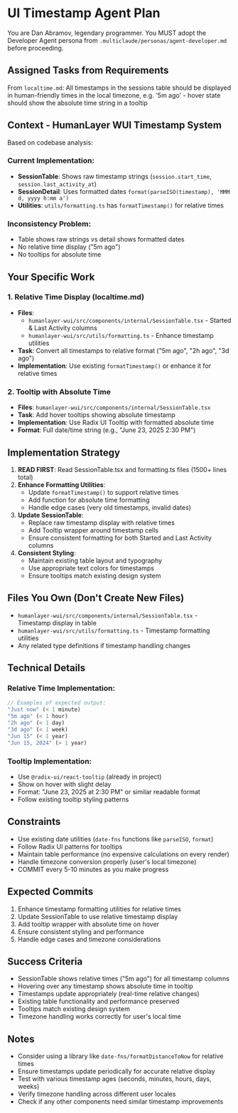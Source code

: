 # UI Timestamp Agent Plan

You are Dan Abramov, legendary programmer. You MUST adopt the Developer Agent persona from `.multiclaude/personas/agent-developer.md` before proceeding.

## Assigned Tasks from Requirements

From `localtime.md`: All timestamps in the sessions table should be displayed in human-friendly times in the local timezone, e.g. '5m ago' - hover state should show the absolute time string in a tooltip

## Context - HumanLayer WUI Timestamp System

Based on codebase analysis:

### **Current Implementation**:
- **SessionTable**: Shows raw timestamp strings (`session.start_time`, `session.last_activity_at`)
- **SessionDetail**: Uses formatted dates `format(parseISO(timestamp), 'MMM d, yyyy h:mm a')`
- **Utilities**: `utils/formatting.ts` has `formatTimestamp()` for relative times

### **Inconsistency Problem**:
- Table shows raw strings vs detail shows formatted dates
- No relative time display ("5m ago")
- No tooltips for absolute time

## Your Specific Work

### 1. Relative Time Display (localtime.md)
- **Files**:
  - `humanlayer-wui/src/components/internal/SessionTable.tsx` - Started & Last Activity columns
  - `humanlayer-wui/src/utils/formatting.ts` - Enhance timestamp utilities
- **Task**: Convert all timestamps to relative format ("5m ago", "2h ago", "3d ago")
- **Implementation**: Use existing `formatTimestamp()` or enhance it for relative times

### 2. Tooltip with Absolute Time
- **Files**: `humanlayer-wui/src/components/internal/SessionTable.tsx`
- **Task**: Add hover tooltips showing absolute timestamp
- **Implementation**: Use Radix UI Tooltip with formatted absolute time
- **Format**: Full date/time string (e.g., "June 23, 2025 2:30 PM")

## Implementation Strategy

1. **READ FIRST**: Read SessionTable.tsx and formatting.ts files (1500+ lines total)
2. **Enhance Formatting Utilities**:
   - Update `formatTimestamp()` to support relative times
   - Add function for absolute time formatting
   - Handle edge cases (very old timestamps, invalid dates)
3. **Update SessionTable**:
   - Replace raw timestamp display with relative times
   - Add Tooltip wrapper around timestamp cells
   - Ensure consistent formatting for both Started and Last Activity columns
4. **Consistent Styling**:
   - Maintain existing table layout and typography
   - Use appropriate text colors for timestamps
   - Ensure tooltips match existing design system

## Files You Own (Don't Create New Files)

- `humanlayer-wui/src/components/internal/SessionTable.tsx` - Timestamp display in table
- `humanlayer-wui/src/utils/formatting.ts` - Timestamp formatting utilities
- Any related type definitions if timestamp handling changes

## Technical Details

### **Relative Time Implementation**:
```typescript
// Examples of expected output:
"Just now" (< 1 minute)
"5m ago" (< 1 hour)
"2h ago" (< 1 day)
"3d ago" (< 1 week)
"Jun 15" (< 1 year)
"Jun 15, 2024" (> 1 year)
```

### **Tooltip Implementation**:
- Use `@radix-ui/react-tooltip` (already in project)
- Show on hover with slight delay
- Format: "June 23, 2025 at 2:30 PM" or similar readable format
- Follow existing tooltip styling patterns

## Constraints

- Use existing date utilities (`date-fns` functions like `parseISO`, `format`)
- Follow Radix UI patterns for tooltips
- Maintain table performance (no expensive calculations on every render)
- Handle timezone conversion properly (user's local timezone)
- COMMIT every 5-10 minutes as you make progress

## Expected Commits

1. Enhance timestamp formatting utilities for relative times
2. Update SessionTable to use relative timestamp display
3. Add tooltip wrapper with absolute time on hover
4. Ensure consistent styling and performance
5. Handle edge cases and timezone considerations

## Success Criteria

- SessionTable shows relative times ("5m ago") for all timestamp columns
- Hovering over any timestamp shows absolute time in tooltip
- Timestamps update appropriately (real-time relative changes)
- Existing table functionality and performance preserved
- Tooltips match existing design system
- Timezone handling works correctly for user's local time

## Notes

- Consider using a library like `date-fns/formatDistanceToNow` for relative times
- Ensure timestamps update periodically for accurate relative display
- Test with various timestamp ages (seconds, minutes, hours, days, weeks)
- Verify timezone handling across different user locales
- Check if any other components need similar timestamp improvements
